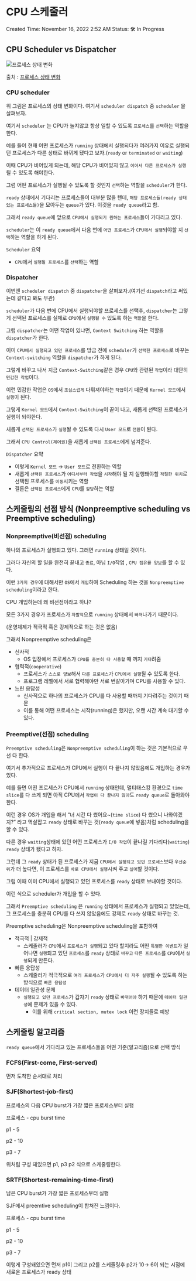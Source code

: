 # CPU 스케줄러

Created Time: November 16, 2022 2:52 AM
Status: 🛠 In Progress

## CPU Scheduler vs Dispatcher

![프로세스 상태 변화](https://s3.us-west-2.amazonaws.com/secure.notion-static.com/63b6e5c3-ccbd-47c3-822f-1a963d53cac3/Untitled.png?X-Amz-Algorithm=AWS4-HMAC-SHA256&X-Amz-Content-Sha256=UNSIGNED-PAYLOAD&X-Amz-Credential=AKIAT73L2G45EIPT3X45%2F20221115%2Fus-west-2%2Fs3%2Faws4_request&X-Amz-Date=20221115T182609Z&X-Amz-Expires=86400&X-Amz-Signature=cf6d3844a62de937e8661c667c87465f296c635cbc80182f8f438664893d8eab&X-Amz-SignedHeaders=host&response-content-disposition=filename%3D%22Untitled.png%22&x-id=GetObject)

출처 : [프로세스 상태 변화](https://www.cs.uic.edu/~jbell/CourseNotes/OperatingSystems/3_Processes.html)

### CPU scheduler

위 그림은 프로세스의 상태 변화이다. 여기서 `scheduler dispatch` 중 `scheduler` 을 살펴보자.

여기서 `scheduler` 는 CPU가 놀지않고 항상 일할 수 있도록 `프로세스`를 `선택`하는 역할을 한다.

예를 들어 현재 어떤 프로세스가 `running` 상태에서 실행되다가 여러가지 이유로 실행되던 프로세스가 다른 상태로 바뀌게 됐다고 보자.(`ready` or `terminated` or `waiting`)

이때 CPU가 비어있게 되는데, 해당 CPU가 비어있지 않고 `이어서 다른 프로세스가 실행`될 수 있도록 해야한다.

그럼 어떤 프로세스가 실행될 수 있도록 할 것인지 `선택`하는 역할을 `scheduler`가 한다.

`ready` 상태에서 기다리는 프로세스들이 대부분 많을 텐데, `해당 프로세스들(ready 상태 있는 프로세스들)`을 모아두는 `queue`가 있다. 이것을 `ready queue`라고 함.

그래서 `ready queue`에 앞으로 `CPU에서 실행되기 원하는 프로세스`들이 기다리고 있다.

`scheduler`는 이 `ready queue`에서 다음 번에 `어떤 프로세스`가 `CPU에서 실행`되야할 지 `선택`하는 역할을 하게 된다.

`Scheduler` 요약

- `CPU`에서 `실행될 프로세스`를 `선택`하는 역할

### Dispatcher

이번엔 `scheduler dispatch` 중 `dispatcher`을 살펴보자.(여기선 `dispatch`라고 써있는데 같다고 봐도 무관)

`scheduler`가 다음 번에 CPU에서 실행되야할 프로세스를 선택후, `dispatcher`는 그렇게 선택된 프로세스를 실제로 `CPU`에서 `실행될 수` 있도록 하는 `역할`을 한다.

그럼 `dispatcher`는 어떤 작업이 있냐면, `Context Switching`  하는 역할을 `dispatcher`가 한다.

이미 `CPU에서 실행되고 있던 프로세스`를 방금 전에 `scheduler`가 `선택한 프로세스`로 바꾸는 `Context-switching` 역할을 `dispatcher`가 하게 된다.

그렇게 바꾸고 나서 지금 `Context-Switching`같은 경우 `CPU`와 관련된 `작업`이라 대단히 `민감한 작업`이다.

이런 민감한 작업은 `OS`에서 `조심스럽게` 다뤄져야하는 `작업`이기 때문에 `Kernel 모드`에서 `실행`이 된다.

그렇게 `Kernel 모드`에서 `Context-Switching`이 끝이 나고, 새롭게 선택된 프로세스가 실행이 되야한다.

새롭게 `선택된 프로세스`가 `실행`될 수 있도록 다시 `User 모드`로 `전환`이 된다.

그래서 `CPU Control(제어권)`을 새롭게 `선택된 프로세스`에게 넘겨준다.

`Dispatcher` 요약

- 이렇게 `Kernel 모드` → `User 모드`로 전환하는 역할
- 새롭게 `선택된 프로세스`가 `어디서부터 작업`을 `시작`해야 될 지 실행돼야할 `적절한 위치`로 선택된 프로세스를 `이동`시키는 역할
- 결론은 `선택된 프로세스`에게 `CPU`를 `할당`하는 역할

## 스케줄링의 선점 방식 (Nonpreemptive scheduling vs Preemptive scheduling)

### Nonpreemptive(비선점) scheduling

하나의 프로세스가 실행되고 있다. 그러면 `running` 상태일 것이다.

그러다 자신의 할 일을 완전히 끝내고 `종료`, 아님 `I/O`작업 , `CPU 점유를 양보`를 할 수 있다.

이런 `3가지 경우`에 대해서만 `OS`에서 `개입`하여 Scheduling 하는 것을 `Nonpreemptive scheduling`이라고 한다.

CPU 개입하는데 왜 비선점이라고 하냐?

모든 3가지 경우가 프로세스가 `자발적`으로 `running` 상태에서 `빠져`나가기 때문이다.

(운영체제가 적극적 혹은 강제적으로 하는 것은 없음)

그래서 Nonpreemptive scheduling은 

- 신사적
    - OS 입장에서 프로세스가 `CPU를 충분히 다 사용할` 때 까지 `기다`려줌
- 협력적(`cooperative`)
    - 프로세스가 `스스로 양보`해서 `다른 프로세스`가 `CPU에서 실행`될 수 있도록 한다.
    - 프로그램 레벨에서 서로 협력해야만 서로 번갈아가며 CPU를 사용할 수 있다.
- 느린 응답성
    - 신사적으로 하나의 프로세스가 CPU를 다 사용할 때까지 기다려주는 것이기 때문
    - 이를 통해 어떤 프로세스는 시작(running)은 했지만, 오랜 시간 계속 대기할 수 있다.
    

### Preemptive(선점) scheduling

`Preemptive scheduling`은 `Nonpreemptive scheduling`이 하는 것은 기본적으로 우선 다 한다.

여기서 추가적으로 프로세스가 CPU에서 실행이 다 끝나지 않았음에도 개입하는 경우가 있다.

예를 들면 어떤 프로세스가 CPU에서 `running` 상태인데, 멀티태스킹 환경으로 `time slice`를 다 쓰게 되면 아직 CPU에서 `작업이 다 끝나지 않아`도 `ready queue`로 돌아와야 한다.

이런 경우 OS가 개입을 해서 “너 시간 다 썼어요~(`time slice`) 다 썼으니 나와야겠지?” 라고 멱살잡고 `ready` 상태로 바꾸는 것(`ready queue`에 넣음)처럼 scheduling을 할 수 있다.

다른 경우 `waiting`상태에 있던 어떤 프로세스가 `I/O 작업`이 끝나길 기다리다(`waiting`) `ready` 상태가 됐다고 하자.

그런데 그 `ready` 상태가 된 프로세스가 지금 `CPU에서 실행되고 있던 프로세스`보다 `우선순위`가 더 높다면, 이 프로세스를 `바로 CPU에서 실행`시켜 주고 `싶어`할 것이다.

그럼 이때 이미 CPU에서 실행되고 있던 프로세스를 `ready` 상태로 보내야할 것이다.

이런 식으로 scheduler가 개입을 할 수 있다.

그래서 `Preemptive scheduling` 은 `running` 상태에서 프로세스가 실행되고 있었는데, 그 프로세스를 충분히 CPU를 다 쓰지 않았음에도 강제로 `ready` 상태로 바꾸는 것.

Preemptive scheduling은 Nonpreemptive scheduling을 포함하여

- 적극적 | 강제적
    - 스케줄러가 `CPU`에서 `프로세스가 실행`되고 있다 할지라도 어떤 `특별한 이벤트`가 일어나면 `실행`되고 있던 `프로세스`를 `ready` 상태로 `바꾸고` `다른 프로세스`를 `CPU`에서 `실행`되게 만든다.
- 빠른 응답성
    - 스케줄러가 적극적으로 `여러 프로세스`가 `CPU에서 더 자주 실행`될 수 있도록 하는 방식으로 `빠른 응답성`
- 데이터 일관성 문제
    - `실행되고 있던 프로세스`가 갑자기 `ready` 상태로 `바뀌어야` 하기 때문에 `데이터 일관성`에 문제가 있을 수 있다.
        - 이를 위해 `critical section, mutex lock` 이런 장치들로 예방

## 스케줄링 알고리즘

`ready queue`에서 기다리고 있는 프로세스들을 어떤 기준(알고리즘)으로 선택 방식

### FCFS(First-come, First-served)

먼저 도착한 순서대로 처리

### SJF(Shortest-job-first)

프로세스의 다음 CPU burst가 가장 짧은 프로세스부터 실행

프로세스 - cpu burst time

p1  - 5

p2 - 10

p3 - 7

위처럼 구성 돼있으면 p1, p3 p2 식으로 스케줄링한다.

### SRTF(Shortest-remaining-time-first)

남은 CPU burst가 가장 짧은 프로세스부터 실행

SJF에서 preemtive scheduling이 합쳐진 느낌이다.

프로세스 - cpu burst time

p1  - 5

p2 - 10

p3 - 7

이렇게 구성돼있으면 먼저 p1이 그리고 p2를 스케줄링후 p2가 10→ 6이 되는 시점에 새로운 프로세스가 ready 상태
